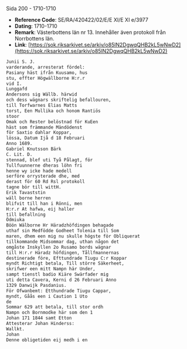Sida 200 - 1710-1710

- **Reference Code**: SE/RA/420422/02/E/E XI/E XI e/3977
- **Dating**: 1710-1710
- **Remark**: Västerbottens län nr 13. Innehåller även protokoll från Norrbottens län.
- **Link**: [https://sok.riksarkivet.se/arkiv/o85lN2DgwqQHB2kL5wNwD2](https://sok.riksarkivet.se/arkiv/o85lN2DgwqQHB2kL5wNwD2)

```txt linenums="1"
Junii S. J.
varderande, arresterat fördel:
Pasiany häst ifrån Kuusamo, hus
stu, effter Högwällborne H:r.r
vid I.
Lunggafd
Andersons sig Wällb. härwid
och dess wägnars skriftelig befallouren,
till Torfwarnes Elias Matts
torst, Een Mullika och honom Rantiös
stoor
Omak och Rester belöstnad för KuEen
häst som främmande Mändödenst
för Saxtio dahlar Koppar,
lössa, Datum Ijå d 18 Februari
Anno 1689.
Gabriel Knutsson Bärk
C. Lit. D.
stennad, blef uti Tyå Pålagt, för
Tullfuunnerne dheras löhn fri
henne wy icke hade medell
serföre orrysterade dhe, med
derast för 60 Rd Rsl protokoll
tagne bör till wittH.
Erik Tavaststin
wäll borne herren
blifvit till han i Rönni, men
H:r.r At hafwa, eij haller
till befallning
Ödmiuka
Böön Wälborne Hr Häradzhöfdingen behagade
uthaf sin Medfödde Godheet Tolenia till Som
maren, dhem een mig nu skulle högste för Obliquerat
tillkommande Midsommar dag, uthan någon det
omgåste Inskyllen 2o Rusamo bords wägnar
till H:r.r Häradz höfdingen, Tållfmannernas
destinerade före, Efttundrade Tiugu C:r Koppar
myndt Richtigt betala, Till större Säkerheet,
skrifwer een mitt Nampn här Under,
sampt tienstl badio Kiäre Swärfader mig
uti detta Cavera, Kerni d 26 Februari Anno
1329 Danwijk Pasdanius.
För Ofwanbemt: Etthundrade Tiugu Cappar,
myndt, Gåås een i Caution 1 Uto
de
Sommar 629 att betala, till stor ordh
Nampn och Bornmodke här som den 1
Johan 171 1844 samt Etton
Attesterar Johan Hinderss:
Wallkt.
Johan
Denne obligetiden eij medh i en
```
